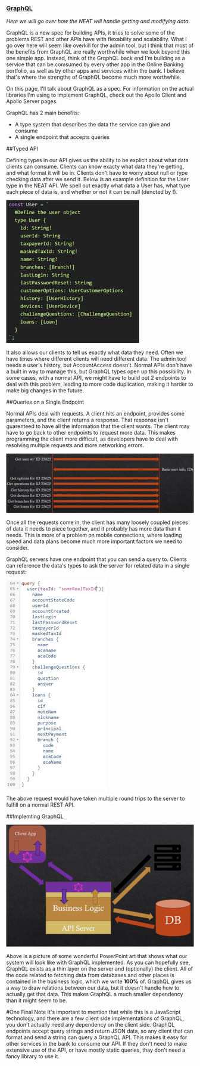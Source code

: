 ### [GraphQL](http://graphql.org/)

_Here we will go over how the NEAT will handle getting and modifying data._

GraphQL is a new spec for building APIs, it tries to solve some of the problems REST and other APIs have with flexability and scalability. What I go over here will seem like overkill for the admin tool, but I think that most of the benefits from GraphQL are really worthwhile when we look beyond this one simple app. Instead, think of the GrqphQL back end I'm building as a service that can be comsumed by every other app in the Online Banking portfolio, as well as by other apps and services within the bank. I believe that's where the strengths of GraphQL become much more worthwhile.

On this page, I'll talk about GraphQL as a spec. For information on the actual libraries I'm using to implement GraphQL, check out the Apollo Client and Apollo Server pages.

GraphQL has 2 main benefits:

* A type system that describes the data the service can give and consume
* A single endpoint that accepts queries

##Typed API

Defining types in our API gives us the ability to be explicit about what data clients can consume. Clients can know exacty what data they're getting, and what format it will be in. Clients don't have to worry about null or type checking data after we send it. Below is an example definition for the User type in the NEAT API. We spell out exactly what data a User has, what type each piece of data is, and whether or not it can be null (denoted by !).

![Picture of User type definition](https://github.com/Jacksondr5/Jacksondr5.github.io/blob/master/imgs/graphqlUserSchemaDef.jpg)

It also allows our clients to tell us exactly what data they need. Often we have times where different clients will need different data. The admin tool needs a user's history, but AccountAccess doesn't. Normal APIs don't have a built in way to manage this, but GraphQL types open up this possibility. In some cases, with a normal API, we might have to build out 2 endpoints to deal with this problem, leading to more code duplication, making it harder to make big changes in the future.

##Queries on a Single Endpoint

Normal APIs deal with requests. A client hits an endpoint, provides some parameters, and the client returns a response. That response isn't guarenteed to have all the information that the client wants. The client may have to go back to other endpoints to request more data. This makes programming the client more difficult, as developers have to deal with resolving multiple requests and more networking errors.

![Picture of multiple User requests](https://github.com/Jacksondr5/Jacksondr5.github.io/blob/master/imgs/normalAPIRequest.JPG)

Once all the requests come in, the client has many loosely coupled pieces of data it needs to piece together, and it probably has more data than it needs. This is more of a problem on mobile connections, where loading speed and data plans become much more important factors we need to consider.

GraphQL servers have one endpoint that you can send a query to. Clients can reference the data's types to ask the server for related data in a single request:

![Picture of graphiql request](https://github.com/Jacksondr5/Jacksondr5.github.io/blob/master/imgs/graphiqlQuery.JPG)

The above request would have taken multiple round trips to the server to fulfill on a normal REST API.

##Implemting GraphQL

![Picture of GraphQL system](https://github.com/Jacksondr5/Jacksondr5.github.io/blob/master/imgs/graphqlSystemDiagram.JPG)

Above is a picture of some wonderful PowerPoint art that shows what our system will look like with GraphQL implemented. As you can hopefully see, GraphQL exists as a thin layer on the server and (optionally) the client. All of the code related to fetching data from databases and other places is contained in the business logic, which we write **100%** of. GraphQL gives us a way to draw relations between our data, but it doesn't handle how to actually get that data. This makes GraphQL a much smaller dependency than it might seem to be.

#One Final Note
It's important to mention that while this is a JavaScript technology, and there are a few client side implementations of GraphQL, you don't actually need any dependency on the client side. GraphQL endpoints accept query strings and return JSON data, so any client that can format and send a string can query a GraphQL API. This makes it easy for other services in the bank to consume our API. If they don't need to make extensive use of the API, or have mostly static queries, thay don't need a fancy library to use it.
